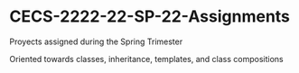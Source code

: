 # CECS-2222-22-SP-22-Assignments
Proyects assigned during the Spring Trimester

Oriented towards classes, inheritance, templates, and class compositions
